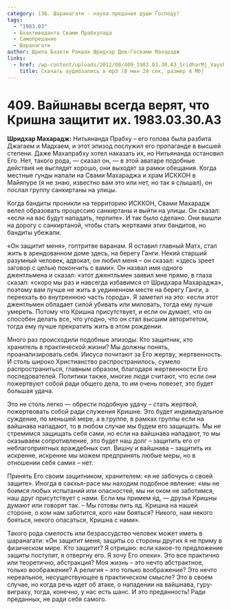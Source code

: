 ```yaml
---
category: (36. Шаранагати - наука предания души Господу)
tags:
  - "1983.03"
  - Бхактиведанта Свами Прабхупада
  - Самопредание
  - Шаранагати
author: Шрила Бхакти Ракшак Шридхар Дев-Госвами Махарадж
links:
  - href: /wp-content/uploads/2012/08/409_1983.03.30.A3_SridharMj_Vayshnavy_vsegda_veryat_chto_Krishna_zawitit_ih.mp3
    title: Скачать аудиозапись в mp3 (8 мин 24 сек, размер 4 Мб)
---
```


# 409. Вайшнавы всегда верят, что Кришна защитит их. 1983.03.30.A3

**Шридхар Махарадж:** Нитьянанда Прабху – его голова была разбита Джагаем и Мадхаем, и этот эпизод послужил его пропаганде в высшей степени. Даже Махапрабху хотел наказать их, но Нитьянанда остановил Его. Нет, такого рода, — сказал он, — в этой аватаре подобные действия не выглядят хорошо, они выходят за рамки обещания. Когда местные гунды напали на Свами Махараджа и храм ИСККОН в Майяпуре (я не знаю, известно вам это или нет, но так я слышал), он послал группу санкиртаны на улицы.

Когда бандиты проникли на территорию ИСККОН, Свами Махарадж велел образовать процессию санкиртаны и выйти на улицы. Он сказал: «если на вас будут нападать, терпите». И так было сделано. Они вышли на дорогу с санкиртаной, чтобы стать жертвами этих бандитов, но бандиты убежали.

«Он защитит меня», гоптритве варанам. Я оставил главный Матх, стал жить в арендованном доме здесь, на берегу Ганги. Некий старший разумный человек, адвокат, он любил меня – он сказал: «здесь зреет заговор с целью покончить с вами». Он назвал имя одного джентльмена и сказал: «этот джентльмен заявил мне прямо, в глаза сказал: «скоро мы раз и навсегда избавимся от Шридхара Махараджа», поэтому вам лучше не жить в уединенном месте на берегу Ганги, а переехать во внутреннюю часть города». Я заметил на это: «если этот джентльмен обладает силой убивать или миловать, тогда ему лучше умереть. Потому что Кришна присутствует, и если он думает, что он способен делать все, что угодно, что он стал высшим авторитетом, тогда ему лучше прекратить жить в этом рождении.

Много раз происходили подобные эпизоды. Кто защитник, кто хранитель в практической жизни? Мы должны понять, проанализировать себя. Иисуса почитают за Его жертву, жертвенность. И столь широко Христианство распространилось, сумело распространиться, главным образом, благодаря жертвенности Его последователей. Политики также, многие люди считают, что если они пожертвуют собой ради общего дела, то им очень повезет, это будет большая удача.

Это не столь легко — обрести подобную удачу – стать жертвой, пожертвовать собой ради служения Кришне. Это будет индивидуальное суждение, по меньшей мере, а в группе, в рамках группы если на вайшнава нападают, то в любом случае мы будем его защищать. Мы не стремимся защищать себя сами, но если на вайшнава нападают, то мы оказываем сопротивление, это будет наш долг – защитить его от неблагоприятных враждебных сил. Вишну и вайшнава – защитить их искренне, искренне мы можем предпринять любые меры, но в отношении себя самих – нет.

Принять Его своим защитником, хранителем: «я не забочусь о своей защите». Иногда в сакхья-расе мы находим подобное явление: «мы не боимся любых испытаний или опасностей, мы ни оком не заботимся, наш друг присутствует с нами. Если мы примем яд, — друзья Кришны думают или говорят так. – Мы готовы пить яд. Кришна на нашей стороне, о ком нам заботится, кого нам бояться? Никого, нам некого бояться, некого опасаться, Кришна с нами».

Такого рода смелость или безрассудство человек может иметь в шаранагати: «Он защитит меня, защиты со стороны других я не приму в физическом мире. Кто защитит? Я отрицаю: если какое-то предложение защиты поступит, я отвергну его. Я хочу Его опеки». Это все практично или теоретично, абстракция? Моя жизнь – это нечто абстрактное, только воображение? А религия – это только воображение? Это нечто нереальное, несуществующее в практическом смысле? Это в своем случае, но когда речь идет об атаке, о нападении на вайшнава, гуру-виграху, тогда, конечно, у нас есть шанс. И это преданность! Ради преданных, не ради себя самого.

